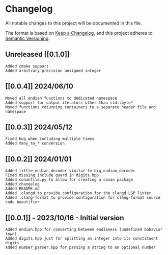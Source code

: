 # Changelog

All notable changes to this project will be documented in this file.

The format is based on [Keep a Changelog](https://keepachangelog.com/en/1.0.0/),
and this project adheres to [Semantic Versioning](https://semver.org/spec/v2.0.0.html).

## Unreleased [[0.1.0]]

    Added cmake support
    Added arbitrary precision unsigned integer

## [[0.0.4]] 2024/06/10
    Moved all endian functions to dedicated namespace
    Added support for output iterators other than std::byte*
    Moved functions returning containers to a separate header file and namespace

## [[0.0.3]] 2024/05/12
    Fixed bug when including multiple times 
    Added many_to_* conversion

## [[0.0.2]] 2024/01/01
    Added little_endian_decoder similar to big_endian_decoder
    Fixed missing include guard in digits.hpp
    Added conanfile.py to allow for creating a conan package
    Added changelog
    Added README.md
    Added .clangd to provide configuration for the clangd LSP linter
    Added .clang-format to provide configuration for clang-format source code beautifier

## [[0.0.1]] - 2023/10/16 - Initial version 
    Added endian.hpp for converting between endianess (undefined bahavior town)
    Added digits.hpp just for splitting an integer into its constituent digits
    Added number_parser.hpp for parsing a string to an optional number
